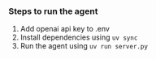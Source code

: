 ### Steps to run the agent
1. Add openai api key to .env
2. Install dependencies using `uv sync`
3. Run the agent using `uv run server.py`
